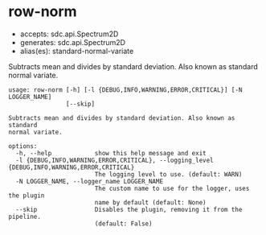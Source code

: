# row-norm

* accepts: sdc.api.Spectrum2D
* generates: sdc.api.Spectrum2D
* alias(es): standard-normal-variate

Subtracts mean and divides by standard deviation. Also known as standard normal variate.

```
usage: row-norm [-h] [-l {DEBUG,INFO,WARNING,ERROR,CRITICAL}] [-N LOGGER_NAME]
                [--skip]

Subtracts mean and divides by standard deviation. Also known as standard
normal variate.

options:
  -h, --help            show this help message and exit
  -l {DEBUG,INFO,WARNING,ERROR,CRITICAL}, --logging_level {DEBUG,INFO,WARNING,ERROR,CRITICAL}
                        The logging level to use. (default: WARN)
  -N LOGGER_NAME, --logger_name LOGGER_NAME
                        The custom name to use for the logger, uses the plugin
                        name by default (default: None)
  --skip                Disables the plugin, removing it from the pipeline.
                        (default: False)
```
